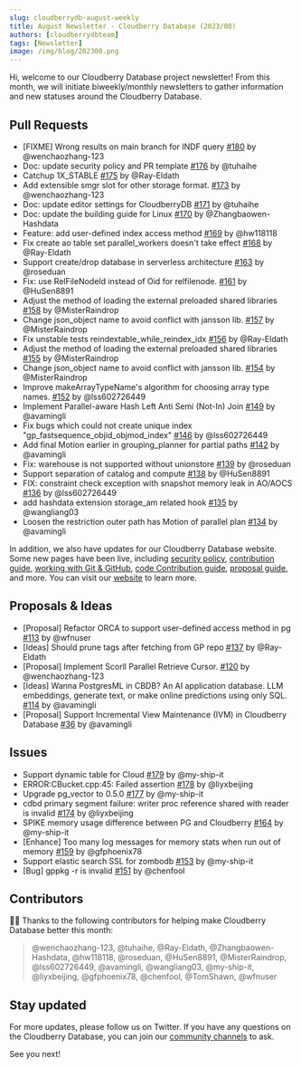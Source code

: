 ```yaml
---
slug: cloudberrydb-august-weekly
title: August Newsletter - Cloudberry Database (2023/08)
authors: [cloudberrydbteam]
tags: [Newsletter]
image: /img/blog/202308.png
---
```


Hi, welcome to our Cloudberry Database project newsletter! From this month, we will initiate biweekly/monthly newsletters to gather information and new statuses around the Cloudberry Database. 

<!-- truncate -->

## Pull Requests

- [FIXME] Wrong results on main branch for INDF query [#180](https://github.com/cloudberrydb/cloudberrydb/pull/180) by @wenchaozhang-123
- Doc: update security policy and PR template [#176](https://github.com/cloudberrydb/cloudberrydb/pull/176) by @tuhaihe
- Catchup 1X_STABLE [#175](https://github.com/cloudberrydb/cloudberrydb/pull/175) by @Ray-Eldath
- Add extensible smgr slot for other storage format. [#173](https://github.com/cloudberrydb/cloudberrydb/pull/173) by @wenchaozhang-123
- Doc: update editor settings for CloudberryDB [#171](https://github.com/cloudberrydb/cloudberrydb/pull/171) by @tuhaihe
- Doc: update the building guide for Linux [#170](https://github.com/cloudberrydb/cloudberrydb/pull/170) by @Zhangbaowen-Hashdata
- Feature: add user-defined index access method [#169](https://github.com/cloudberrydb/cloudberrydb/pull/169) by @hw118118
- Fix create ao table set parallel_workers doesn't take effect [#168](https://github.com/cloudberrydb/cloudberrydb/pull/168) by @Ray-Eldath
- Support create/drop database in serverless architecture [#163](https://github.com/cloudberrydb/cloudberrydb/pull/163) by @roseduan
- Fix: use RelFileNodeId instead of Oid for relfilenode. [#161](https://github.com/cloudberrydb/cloudberrydb/pull/161) by @HuSen8891
- Adjust the method of loading the external preloaded shared libraries [#158](https://github.com/cloudberrydb/cloudberrydb/pull/158) by @MisterRaindrop
- Change json_object name to avoid conflict with jansson lib. [#157](https://github.com/cloudberrydb/cloudberrydb/pull/157) by @MisterRaindrop
- Fix unstable tests reindextable_while_reindex_idx [#156](https://github.com/cloudberrydb/cloudberrydb/pull/156) by @Ray-Eldath
- Adjust the method of loading the external preloaded shared libraries [#155](https://github.com/cloudberrydb/cloudberrydb/pull/155) by @MisterRaindrop
- Change json_object name to avoid conflict with jansson lib. [#154](https://github.com/cloudberrydb/cloudberrydb/pull/154) by @MisterRaindrop
- Improve makeArrayTypeName's algorithm for choosing array type names. [#152](https://github.com/cloudberrydb/cloudberrydb/pull/152) by @lss602726449
- Implement Parallel-aware Hash Left Anti Semi (Not-In) Join [#149](https://github.com/cloudberrydb/cloudberrydb/pull/149) by @avamingli
- Fix bugs which could not create unique index "gp_fastsequence_objid_objmod_index" [#146](https://github.com/cloudberrydb/cloudberrydb/pull/146) by @lss602726449
- Add final Motion earlier in grouping_planner for partial paths [#142](https://github.com/cloudberrydb/cloudberrydb/pull/142) by @avamingli
- Fix: warehouse is not supported without unionstore [#139](https://github.com/cloudberrydb/cloudberrydb/pull/139) by @roseduan
- Support separation of catalog and compute [#138](https://github.com/cloudberrydb/cloudberrydb/pull/138) by @HuSen8891
- FIX: constraint check exception with snapshot memory leak in AO/AOCS [#136](https://github.com/cloudberrydb/cloudberrydb/pull/136) by @lss602726449
- add hashdata extension storage_am related hook [#135](https://github.com/cloudberrydb/cloudberrydb/pull/135) by @wangliang03
- Loosen the restriction outer path has Motion of parallel plan [#134](https://github.com/cloudberrydb/cloudberrydb/pull/134) by @avamingli

In addition, we also have updates for our Cloudberry Database website. Some new pages have been live, including [security policy](https://cloudberrydb.org/community/security), [contribution guide](https://cloudberrydb.org/contribute/how-to-contribute), [working with Git & GitHub](https://cloudberrydb.org/contribute/git), [code Contribution guide](https://cloudberrydb.org/contribute/code), [proposal guide](https://cloudberrydb.org/contribute/proposal), and more. You can visit our [website](https://cloudberrydb.org) to learn more.

## Proposals & Ideas

- [Proposal] Refactor ORCA to support user-defined access method in pg [#113](https://github.com/orgs/cloudberrydb/discussions/113) by @wfnuser
- [Ideas] Should prune tags after fetching from GP repo [#137](https://github.com/orgs/cloudberrydb/discussions/137) by @Ray-Eldath
- [Proposal] Implement Scorll Parallel Retrieve Cursor. [#120](https://github.com/orgs/cloudberrydb/discussions/120) by @wenchaozhang-123
- [Ideas] Wanna PostgresML in CBDB? An AI application database. LLM embeddings, generate text, or make online predictions using only SQL. [#114](https://github.com/orgs/cloudberrydb/discussions/114) by @avamingli
- [Proposal] Support Incremental View Maintenance (IVM) in Cloudberry Database [#36](https://github.com/orgs/cloudberrydb/discussions/36) by @avamingli

## Issues

- Support dynamic table for Cloud [#179](https://github.com/cloudberrydb/cloudberrydb/issues/179) by @my-ship-it
- ERROR:CBucket.cpp:45: Failed assertion [#178](https://github.com/cloudberrydb/cloudberrydb/issues/178) by @liyxbeijing
- Upgrade pg_vector to 0.5.0 [#177](https://github.com/cloudberrydb/cloudberrydb/issues/177) by @my-ship-it
- cdbd primary segment failure: writer proc reference shared with reader is invalid [#174](https://github.com/cloudberrydb/cloudberrydb/issues/174) by @liyxbeijing
- SPIKE memory usage difference between PG and Cloudberry [#164](https://github.com/cloudberrydb/cloudberrydb/issues/164) by @my-ship-it
- [Enhance] Too many log messages for memory stats when run out of memory [#159](https://github.com/cloudberrydb/cloudberrydb/issues/159) by @gfphoenix78
- Support elastic search SSL for zombodb [#153](https://github.com/cloudberrydb/cloudberrydb/issues/153) by @my-ship-it
- [Bug] gppkg -r is invalid [#151](https://github.com/cloudberrydb/cloudberrydb/issues/151) by @chenfool


## Contributors

🎈️🎊️ Thanks to the following contributors for helping make Cloudberry Database better this month:
> @wenchaozhang-123, @tuhaihe, @Ray-Eldath, @Zhangbaowen-Hashdata,
@hw118118, @roseduan, @HuSen8891, @MisterRaindrop, @lss602726449,
@avamingli, @wangliang03, @my-ship-it, @liyxbeijing, @gfphoenix78,
@chenfool, @TomShawn, @wfnuser

## Stay updated

For more updates, please follow us on Twitter. If you have any questions on the Cloudberry Database, you can join our [community channels](https://cloudberrydb.org/support) to ask.

See you next!
